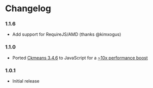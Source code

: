 # Changelog

### 1.1.6

* Add support for RequireJS/AMD (thanks @kimxogus)

### 1.1.0

* Ported [Ckmeans 3.4.6](https://cran.r-project.org/web/packages/Ckmeans.1d.dp/) to JavaScript for a [~10x performance boost](https://cloud.githubusercontent.com/assets/875591/19367940/67688548-9152-11e6-9c2e-01e3e800bb65.png)

### 1.0.1

* Initial release
